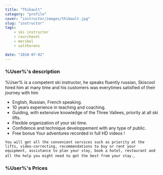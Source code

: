 ```yaml
---
title: "Thibault"
category: "profile"
cover: "instructor/images/thibault.jpg"
slug: "instructor"
tags:
    - ski instructor
    - courchevel
    - meribel
    - valthorens

date: "2018-07-02"
---
```


### %User%'s description
%User% is a competent ski instructor, he speaks fluently russian, Skiscool hired him at many time and his customers was everytimes satisfied of their journey with him 

* English, Russian, French speaking.
* 10 years experience in teaching and coaching. 
* Guiding, with extensive knowledge of the Three Vallees, priority at all ski lifts.
* Flexible organization of your ski time.
* Confidence and technique developpement with any type of public.
* Free bonus Your adventures recorded in full HD videos !

`You will get all the convenient services such as priority at the lifts, video-correcting, recommendations to buy or rent your equipment, assistance to plan your stay, book a hotel, restaurant and all the help you might need to get the best from your stay.`,

### %User%'s Prices



